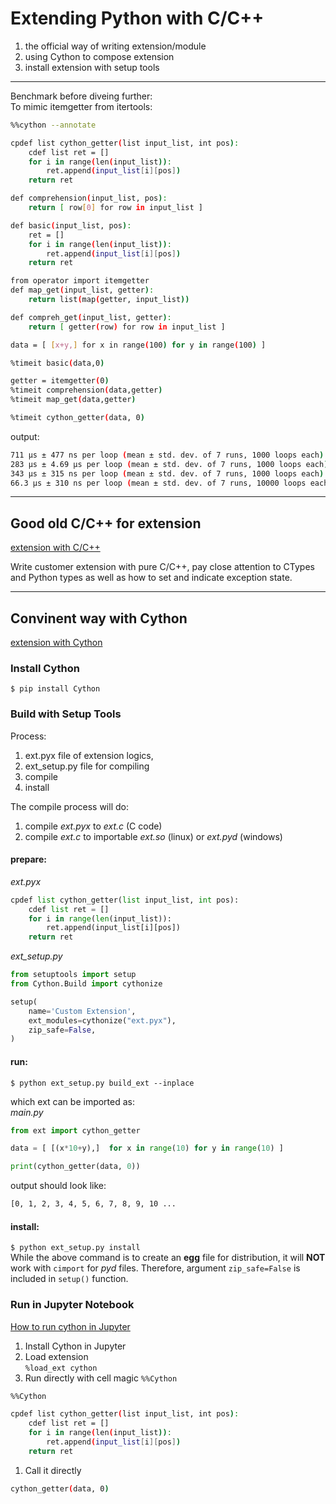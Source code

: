 # Extending Python with C/C++
1. the official way of writing extension/module
2. using Cython to compose extension
3. install extension with setup tools
---
Benchmark before diveing further:  
To mimic itemgetter from itertools:  
```sh
%%cython --annotate

cpdef list cython_getter(list input_list, int pos):
    cdef list ret = []
    for i in range(len(input_list)):
        ret.append(input_list[i][pos])
    return ret
```

```sh
def comprehension(input_list, pos):
    return [ row[0] for row in input_list ]

def basic(input_list, pos):
    ret = []
    for i in range(len(input_list)):
        ret.append(input_list[i][pos])
    return ret

from operator import itemgetter
def map_get(input_list, getter):
    return list(map(getter, input_list))

def compreh_get(input_list, getter):
    return [ getter(row) for row in input_list ]
```
```sh
data = [ [x+y,] for x in range(100) for y in range(100) ]

%timeit basic(data,0)

getter = itemgetter(0)
%timeit comprehension(data,getter)
%timeit map_get(data,getter)

%timeit cython_getter(data, 0)
```
output:  
```sh
711 µs ± 477 ns per loop (mean ± std. dev. of 7 runs, 1000 loops each)
283 µs ± 4.69 µs per loop (mean ± std. dev. of 7 runs, 1000 loops each)
343 µs ± 315 ns per loop (mean ± std. dev. of 7 runs, 1000 loops each)
66.3 µs ± 310 ns per loop (mean ± std. dev. of 7 runs, 10000 loops each)
```

---
## Good old C/C++ for extension
[extension with C/C++][extending_python]  

Write customer extension with pure C/C++, pay close attention to CTypes and Python types as well as how to set and indicate exception state.

---

## Convinent way with Cython
[extension with Cython][cython]

### Install Cython
`$ pip install Cython`

### Build with Setup Tools
Process:  
1. ext.pyx file of extension logics,
1. ext_setup.py file for compiling  
1. compile
1. install

The compile process will do:
1. compile _ext.pyx_ to _ext.c_ (C code)
1. compile _ext.c_ to importable _ext.so_ (linux) or _ext.pyd_ (windows)

#### prepare:  
_ext.pyx_
```python
cpdef list cython_getter(list input_list, int pos):
    cdef list ret = []
    for i in range(len(input_list)):
        ret.append(input_list[i][pos])
    return ret
```
*ext_setup.py*
```python
from setuptools import setup
from Cython.Build import cythonize

setup(
    name='Custom Extension',
    ext_modules=cythonize("ext.pyx"),
    zip_safe=False,
)
```

#### run:  
`$ python ext_setup.py build_ext --inplace`

which ext can be imported as:  
_main.py_
```python
from ext import cython_getter

data = [ [(x*10+y),]  for x in range(10) for y in range(10) ]

print(cython_getter(data, 0))
```
output should look like:
```sh
[0, 1, 2, 3, 4, 5, 6, 7, 8, 9, 10 ...
```
#### install:
`$ python ext_setup.py install`  
While the above command is to create an **egg** file for distribution, it will **NOT** work with `cimport` for _pyd_ files. Therefore, argument `zip_safe=False` is included in `setup()` function. 


### Run in Jupyter Notebook
[How to run cython in Jupyter][cython_jupyter]

1. Install Cython in Jupyter
1. Load extension  
`%load_ext cython`
1. Run directly with cell magic `%%Cython`  
```sh
%%Cython

cpdef list cython_getter(list input_list, int pos):
    cdef list ret = []
    for i in range(len(input_list)):
        ret.append(input_list[i][pos])
    return ret
```
1. Call it directly
```sh
cython_getter(data, 0)
```



[extending_python]: https://docs.python.org/3/extending/extending.html
[cython]: https://cython.readthedocs.io/en/latest/index.html
[example]: https://towardsdatascience.com/use-cython-to-get-more-than-30x-speedup-on-your-python-code-f6cb337919b6
[cython_build_extension]: https://cython.readthedocs.io/en/latest/src/quickstart/build.html#building-a-cython-module-using-setuptools
[cython_jupyter]: https://cython.readthedocs.io/en/latest/src/quickstart/build.html#using-the-jupyter-notebook
[cython_windows]: https://github.com/cython/cython/wiki/CythonExtensionsOnWindows